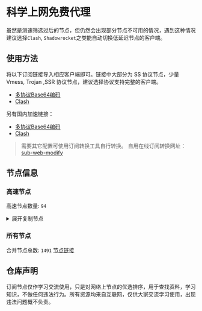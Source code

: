 # 科学上网免费代理

虽然是测速筛选过后的节点，但仍然会出现部分节点不可用的情况，遇到这种情况建议选择`Clash`, `Shadowrocket`之类能自动切换低延迟节点的客户端。

## 使用方法
将以下订阅链接导入相应客户端即可。链接中大部分为 SS 协议节点，少量 Vmess, Trojan ,SSR 协议节点，建议选择协议支持完整的客户端。

- [多协议Base64编码](https://raw.githubusercontent.com/csh77889900/TFP/master/Eternity)
- [Clash](https://raw.githubusercontent.com/csh77889900/TFP/master/Eternity.yaml)

另有国内加速链接：

- [多协议Base64编码](https://fastly.jsdelivr.net/gh/csh77889900/TFP@master/Eternity)
- [Clash](https://fastly.jsdelivr.net/gh/csh77889900/TFP@master/Eternity.yaml)


>需要其它配置可使用订阅转换工具自行转换。
>自用在线订阅转换网址：[sub-web-modify](https://sub.v1.mk/)

## 节点信息
### 高速节点
高速节点数量: `94`
<details>
  <summary>展开复制节点</summary>

    vmess://eyJ2IjoiMiIsInBzIjoi8J+HrfCfh7Ag6aaZ5rivXzA3MDMwMDMiLCJhZGQiOiIxNTYuMjQ1LjguMTQyIiwicG9ydCI6IjQ5MTEwIiwidHlwZSI6Im5vbmUiLCJpZCI6IjYxOTMxMTZkLTk2ZjktNGQ3YS05YmU1LTViYjA2YTY5YWYwYiIsImFpZCI6IjY0IiwibmV0IjoidGNwIiwicGF0aCI6Ii8iLCJob3N0IjoiIiwidGxzIjoiIn0=
    vmess://eyJ2IjoiMiIsInBzIjoi8J+HrfCfh7Ag6aaZ5riv44CQ5LuY6LS55o6o6I2Q77yaaHR0cHMvL3R0LnZnL3ZpcOOAkTgxIiwiYWRkIjoiMTU2LjI0NS44LjI0NiIsInBvcnQiOiI0NzM5MCIsInR5cGUiOiJub25lIiwiaWQiOiI5NjRiZjQ5OS05ZWMwLTQzNzgtOTJiNi04N2Q4ZDg2MWIyZDAiLCJhaWQiOiI2NCIsIm5ldCI6InRjcCIsInBhdGgiOiIvIiwiaG9zdCI6IiIsInRscyI6IiJ9
    vmess://eyJ2IjoiMiIsInBzIjoi8J+HrfCfh7Ag6aaZ5riv44CQ5LuY6LS55o6o6I2Q77yaaHR0cHMvL3R0LnZnL3ZpcOOAkTEwNiIsImFkZCI6IjE1Ni4yNDUuOC4xNTciLCJwb3J0IjoiMzk3MzQiLCJ0eXBlIjoibm9uZSIsImlkIjoiMTExMTdkNGMtM2I2YS00ZTc2LThiY2MtMmI0MWIzZTljYTkzIiwiYWlkIjoiNjQiLCJuZXQiOiJ0Y3AiLCJwYXRoIjoiLyIsImhvc3QiOiIiLCJ0bHMiOiIifQ==
    trojan://dda13fbb-0ca5-4d95-a8f1-a586a17660a2@cdn.yydsii.com:29599?allowInsecure=1#%F0%9F%87%AF%F0%9F%87%B5%20%E6%97%A5%E6%9C%AC_07031132
    ss://YWVzLTI1Ni1jZmI6ZG91Yi5pbw@54.199.83.239:2333#%F0%9F%87%AF%F0%9F%87%B5%2014%7C%F0%9F%87%AF%F0%9F%87%B5%E6%97%A5%E6%9C%AC-%E4%B8%9C%E4%BA%AC%E9%83%BD-%E4%B8%9C%E4%BA%AC-ss-54.199.83.2392...
    vmess://eyJ2IjoiMiIsInBzIjoi8J+Hr/Cfh7Ug5pel5pysXzA3MDMwOTUiLCJhZGQiOiI2NC4xNzYuMzkuMTQwIiwicG9ydCI6IjU5MTY1IiwidHlwZSI6Im5vbmUiLCJpZCI6ImMwM2NkN2MzLTEzM2ItNDMwZC1kNzNmLTFhNTg2MzBmMGM3YyIsImFpZCI6IjAiLCJuZXQiOiJ0Y3AiLCJwYXRoIjoiLyIsImhvc3QiOiIiLCJ0bHMiOiIifQ==
    vmess://eyJ2IjoiMiIsInBzIjoi8J+HrfCfh7Ag6aaZ5rivXzA3MDMwMDQiLCJhZGQiOiIxNTYuMjQ1LjguMTU4IiwicG9ydCI6IjM5NzM0IiwidHlwZSI6Im5vbmUiLCJpZCI6IjExMTE3ZDRjLTNiNmEtNGU3Ni04YmNjLTJiNDFiM2U5Y2E5MyIsImFpZCI6IjY0IiwibmV0IjoidGNwIiwicGF0aCI6Ii8iLCJob3N0IjoiIiwidGxzIjoiIn0=
    vmess://eyJ2IjoiMiIsInBzIjoi8J+Hr/Cfh7Ug5pel5pysXzA3MDMwNjQiLCJhZGQiOiI0NS44OC40My4xNjMiLCJwb3J0IjoiNTE4MDEiLCJ0eXBlIjoibm9uZSIsImlkIjoiNDE4MDQ4YWYtYTI5My00Yjk5LTliMGMtOThjYTM1ODBkZDI0IiwiYWlkIjoiNjQiLCJuZXQiOiJ0Y3AiLCJwYXRoIjoiLyIsImhvc3QiOiIiLCJ0bHMiOiIifQ==
    vmess://eyJ2IjoiMiIsInBzIjoi8J+HrfCfh7Ag6aaZ5rivXzA3MDMwNTAiLCJhZGQiOiIxNTYuMjQ1LjguMTMxIiwicG9ydCI6IjMxOTIwIiwidHlwZSI6Im5vbmUiLCJpZCI6ImJkMjQ5ZTM3LTczNTktNDFlZS04NGE3LTA5ZTQ5ZTBlYzVjNCIsImFpZCI6IjY0IiwibmV0IjoidGNwIiwicGF0aCI6Ii8iLCJob3N0IjoiIiwidGxzIjoiIn0=
    vmess://eyJ2IjoiMiIsInBzIjoi8J+Hr/Cfh7Ug5pel5pysXzA3MDMwOTciLCJhZGQiOiI0NS44OC40My4xNDMiLCJwb3J0IjoiNTE4MDEiLCJ0eXBlIjoibm9uZSIsImlkIjoiNDE4MDQ4YWYtYTI5My00Yjk5LTliMGMtOThjYTM1ODBkZDI0IiwiYWlkIjoiNjQiLCJuZXQiOiJ0Y3AiLCJwYXRoIjoiLyIsImhvc3QiOiIiLCJ0bHMiOiIifQ==
    vmess://eyJ2IjoiMiIsInBzIjoi8J+HrfCfh7Ag6aaZ5rivXzA3MDMwNTIiLCJhZGQiOiIxNTYuMjQ1LjguMTMwIiwicG9ydCI6IjMxOTIwIiwidHlwZSI6Im5vbmUiLCJpZCI6ImJkMjQ5ZTM3LTczNTktNDFlZS04NGE3LTA5ZTQ5ZTBlYzVjNCIsImFpZCI6IjY0IiwibmV0IjoidGNwIiwicGF0aCI6Ii8iLCJob3N0IjoiIiwidGxzIjoiIn0=
    vmess://eyJ2IjoiMiIsInBzIjoi8J+Hr/Cfh7Ug5pel5pysXzA3MDMwODQiLCJhZGQiOiI0NS44OC40My4yMzAiLCJwb3J0IjoiNDYyMDIiLCJ0eXBlIjoibm9uZSIsImlkIjoiNDE4MDQ4YWYtYTI5My00Yjk5LTliMGMtOThjYTM1ODBkZDI0IiwiYWlkIjoiNjQiLCJuZXQiOiJ0Y3AiLCJwYXRoIjoiLyIsImhvc3QiOiIiLCJ0bHMiOiIifQ==
    vmess://eyJ2IjoiMiIsInBzIjoi8J+HrfCfh7Ag6aaZ5riv44CQ5LuY6LS55o6o6I2Q77yaaHR0cHMvL3R0LnZnL3ZpcOOAkTEyNSIsImFkZCI6IjE1Ni4yNDUuOC4xNDMiLCJwb3J0IjoiNDkxMTAiLCJ0eXBlIjoibm9uZSIsImlkIjoiNjE5MzExNmQtOTZmOS00ZDdhLTliZTUtNWJiMDZhNjlhZjBiIiwiYWlkIjoiNjQiLCJuZXQiOiJ0Y3AiLCJwYXRoIjoiLyIsImhvc3QiOiIiLCJ0bHMiOiIifQ==
    vmess://eyJ2IjoiMiIsInBzIjoi8J+Hr/Cfh7Ug5pel5pysXzA3MDMyMDgiLCJhZGQiOiJ2anAxLjBiYWQuY29tIiwicG9ydCI6IjQ0MyIsInR5cGUiOiJub25lIiwiaWQiOiI5MjcwOTRkMy1kNjc4LTQ3NjMtODU5MS1lMjQwZDBiY2FlODciLCJhaWQiOiIwIiwibmV0Ijoid3MiLCJwYXRoIjoiL2NoYXQiLCJob3N0IjoidmpwMS4wYmFkLmNvbSIsInRscyI6InRscyJ9
    ss://YWVzLTI1Ni1jZmI6Yzk3ZmNlMDQ4@140.238.52.171:18888#JP_140.238.52.171_070320237bf4-1959s%25
    vmess://eyJ2IjoiMiIsInBzIjoi8J+HsPCfh7cgdjJyYXlmcmVlLmV1Lm9yZyAtIOmfqeWbvemmluWwlEFtYXpvbuaVsOaNruS4reW/gyAxNiIsImFkZCI6IjBreGVkbTF4OHE4bGtzbWowNS54aW5nYmF5dW4uYnV6eiIsInBvcnQiOiI0NDMiLCJ0eXBlIjoibm9uZSIsImlkIjoiODlkNjc5ZmItZTJmYi00MmZmLWI4MzAtMzhlNWFlODYwNjVjIiwiYWlkIjoiMCIsIm5ldCI6IndzIiwicGF0aCI6Ii96aC1jbiIsImhvc3QiOiJ3d3cubWljcm9zb2Z0LmNvbSIsInRscyI6IiJ9
    vmess://eyJ2IjoiMiIsInBzIjoi8J+HsPCfh7cgX0tSX+mfqeWbvV8zIiwiYWRkIjoiMGt4ZWRtMXg4cThsa3NtajA3LnhpbmdiYXl1bi5idXp6IiwicG9ydCI6IjQ0MyIsInR5cGUiOiJub25lIiwiaWQiOiI4OWQ2NzlmYi1lMmZiLTQyZmYtYjgzMC0zOGU1YWU4NjA2NWMiLCJhaWQiOiIwIiwibmV0Ijoid3MiLCJwYXRoIjoiL3poLWNuIiwiaG9zdCI6IjBreGVkbTF4OHE4bGtzbWowNy54aW5nYmF5dW4uYnV6eiIsInRscyI6IiJ9
    vmess://eyJ2IjoiMiIsInBzIjoi8J+HsPCfh7cg6Z+p5Zu9XzA3MDMwMDQiLCJhZGQiOiIxNDYuNTYuMTc0LjMxIiwicG9ydCI6IjgwODAiLCJ0eXBlIjoibm9uZSIsImlkIjoiYzJlYjVmZjgtNTA4ZC00MTAwLWUwY2EtOTczOWY0ZDFjNTJjIiwiYWlkIjoiMCIsIm5ldCI6IndzIiwicGF0aCI6Ii90Z0BoZXJoZXJvNiIsImhvc3QiOiIiLCJ0bHMiOiIifQ==
    vmess://eyJ2IjoiMiIsInBzIjoi8J+HsPCfh7cg6Z+p5Zu9XzA3MDMwMjMiLCJhZGQiOiIxMjkuMTU0LjU2LjEzNyIsInBvcnQiOiI4MCIsInR5cGUiOiJub25lIiwiaWQiOiIxY2YwMGM0ZC1jNzg5LTNhY2YtYTZiMS0zMjUyMDg3MThiYzIiLCJhaWQiOiIwIiwibmV0Ijoid3MiLCJwYXRoIjoiL3YycmF5IiwiaG9zdCI6InY5LWR5Lml4aWd1YS5jb20iLCJ0bHMiOiIifQ==
    trojan://573c01d2-dcec-430f-b3a9-d1538b9245cc@hk4.yihaobao.xyz:10022?allowInsecure=1&sni=tls.yihaobao.xyz#%F0%9F%87%AD%F0%9F%87%B0%20TG%40hkaa0%20%20%E9%A6%99%E6%B8%AF
    vmess://eyJ2IjoiMiIsInBzIjoi8J+HuPCfh6wg5paw5Yqg5Z2hXzA3MDMwMDEiLCJhZGQiOiJzZzcuemluZ2Zhc3Qudm4iLCJwb3J0IjoiODAiLCJ0eXBlIjoibm9uZSIsImlkIjoiNTMzNzI0YWQtNThlZi00MTQ3LTg4ZGMtOWRhNTIzYzE1ZmM0IiwiYWlkIjoiMCIsIm5ldCI6IndzIiwicGF0aCI6Ii9hbnRpMTMuemluZ2Zhc3Qudm4iLCJob3N0Ijoic2c3LnppbmdmYXN0LnZuIiwidGxzIjoiIn0=
    vmess://eyJ2IjoiMiIsInBzIjoi8J+HrfCfh7Ag6aaZ5rivXzA3MDM3MDYiLCJhZGQiOiI5MS4xNDkuMjM2LjE2OCIsInBvcnQiOiI0NDMiLCJ0eXBlIjoibm9uZSIsImlkIjoiMDRiMzhiYWYtNWI3OC00OTM3LWIyN2EtODMwNTdiMDhiNzc2IiwiYWlkIjoiMCIsIm5ldCI6IndzIiwicGF0aCI6Ii8iLCJob3N0IjoiIiwidGxzIjoiIn0=
    vmess://eyJ2IjoiMiIsInBzIjoi8J+HuPCfh6wgMTMsMTZ8Z2l0aHViLmNvbS9mcmVlZnEgLSDmlrDliqDlnaFBbWF6b27mlbAuLi4iLCJhZGQiOiIwa3hlZG0xeDhxOGxrc21qMjAueGluZ2JheXVuLmJ1enoiLCJwb3J0IjoiNDQzIiwidHlwZSI6Im5vbmUiLCJpZCI6Ijg5ZDY3OWZiLWUyZmItNDJmZi1iODMwLTM4ZTVhZTg2MDY1YyIsImFpZCI6IjAiLCJuZXQiOiJ3cyIsInBhdGgiOiIvemgtY24iLCJob3N0IjoiMGt4ZWRtMXg4cThsa3NtajIwLnhpbmdiYXl1bi5idXp6IiwidGxzIjoiIn0=
    vmess://eyJ2IjoiMiIsInBzIjoi8J+HuPCfh6wg5paw5Yqg5Z2hXzA3MDMwMDQiLCJhZGQiOiJ2c2cxLjBiYWQuY29tIiwicG9ydCI6IjQ0MyIsInR5cGUiOiJub25lIiwiaWQiOiI5MjcwOTRkMy1kNjc4LTQ3NjMtODU5MS1lMjQwZDBiY2FlODciLCJhaWQiOiIwIiwibmV0Ijoid3MiLCJwYXRoIjoiL2NoYXQiLCJob3N0IjoidnNnMS4wYmFkLmNvbSIsInRscyI6InRscyJ9
    trojan://573c01d2-dcec-430f-b3a9-d1538b9245cc@sg4.yihaobao.xyz:10051?allowInsecure=1&sni=tls.yihaobao.xyz#%F0%9F%87%B8%F0%9F%87%AC%20TG%40hkaa0%20%20%E6%96%B0%E5%8A%A0%E5%9D%A1
    vmess://eyJ2IjoiMiIsInBzIjoi8J+Hr/Cfh7UgMTZ88J+Hr/Cfh7UgSlAoQXphZE5ldC50Lm1lKV8wMDkiLCJhZGQiOiIxNDEuMTQ3LjE1My4yNDQiLCJwb3J0IjoiNDE1NDUiLCJ0eXBlIjoibm9uZSIsImlkIjoiZDQ3ZDcxMzUtMDk1NC00NmFiLWExOTAtMTdiNmM4NjMwYTg1IiwiYWlkIjoiMCIsIm5ldCI6InRjcCIsInBhdGgiOiIvIiwiaG9zdCI6InRscy55aWhhb2Jhby54eXoiLCJ0bHMiOiIifQ==
    trojan://7a73f1dc97a70905870c0c0484b12145@trs22.bolab.net:443?allowInsecure=0#%F0%9F%87%AF%F0%9F%87%B5%20Relay_%F0%9F%87%AF%F0%9F%87%B5JP-%F0%9F%87%AF%F0%9F%87%B5JP_21%20%7C17.49Mb
    ssr://OTEuMTkyLjgxLjE2Njo0NDM6b3JpZ2luOmFlcy0yNTYtY3RyOnRsczEuMl90aWNrZXRfYXV0aDpUbVYzUW5sd1lYTnpaWEl5TURJei8_Z3JvdXA9VTFOU1VISnZkbWxrWlhJJnJlbWFya3M9VTBkZk9URXVNVGt5TGpneExqRTJObDh3TnpBek1qQXlNemRpWmpRdE9UUXdjM055Jm9iZnNwYXJhbT1ZMlJ1TG1Gd2NITm1iSGxsY2k1akpRJnByb3RvcGFyYW09
    trojan://4d3ac652-c121-40fd-aff3-0c7d8134558d@tw1.yihaobao.xyz:10021?allowInsecure=1&sni=tls.yihaobao.xyz#%F0%9F%87%A8%F0%9F%87%B3%20TG%40hkaa0%20%20%E5%8F%B0%E6%B9%BE
    vmess://eyJ2IjoiMiIsInBzIjoi8J+HrfCfh7AgX1VTX+e+juWbvS0+8J+HrfCfh7BfSEtf6aaZ5rivIiwiYWRkIjoiaGsua2twcC5vbmxpbmUiLCJwb3J0IjoiNDQzIiwidHlwZSI6Im5vbmUiLCJpZCI6Ijc4NDIyYzc0LTlhNzEtNDE5My04OTUzLWE5NDQ2ZGFjZDc4MiIsImFpZCI6IjAiLCJuZXQiOiJ3cyIsInBhdGgiOiIvZGtzZmpleXJiZlNHRVJncnNmZ3NkZnJxLyIsImhvc3QiOiJoay5ra3BwLm9ubGluZSIsInRscyI6InRscyJ9
    vmess://eyJ2IjoiMiIsInBzIjoi8J+HrfCfh7Ag6aaZ5rivXzA3MDMwNDQiLCJhZGQiOiI4LjIxMC4xNTQuMTE0IiwicG9ydCI6IjQwNDQ3IiwidHlwZSI6Im5vbmUiLCJpZCI6ImRhOGM5YWMyLTM5ZGUtNGJlZC1lZTlmLTRlNDM0MGFkZTQ3ZCIsImFpZCI6IjAiLCJuZXQiOiJ0Y3AiLCJwYXRoIjoiL2Rrc2ZqZXlyYmZTR0VSZ3JzZmdzZGZycS8iLCJob3N0IjoiaGsua2twcC5vbmxpbmUiLCJ0bHMiOiIifQ==
    trojan://bc879024-4a54-4cda-874a-3a39f6bc634d@zf.heigouyunzf.xyz:38801?allowInsecure=1#%F0%9F%87%AD%F0%9F%87%B0%20_CN_%E4%B8%AD%E5%9B%BD-%3E%F0%9F%87%AD%F0%9F%87%B0_HK_%E9%A6%99%E6%B8%AF%202
    vmess://eyJ2IjoiMiIsInBzIjoi8J+Hr/Cfh7Ug5pel5pysXzA3MDMwMjMiLCJhZGQiOiIxMzEuMTg2LjQxLjE5MiIsInBvcnQiOiIyNjI5NyIsInR5cGUiOiJub25lIiwiaWQiOiJiMGVkNmViNy1kYzMwLTQ4OTctZGY1MC1jMmMxZDRlZTZlOTEiLCJhaWQiOiIwIiwibmV0IjoidGNwIiwicGF0aCI6Ii8iLCJob3N0IjoiIiwidGxzIjoiIn0=
    vmess://eyJ2IjoiMiIsInBzIjoi8J+HuPCfh6wg5paw5Yqg5Z2hXzA3MDMwNDciLCJhZGQiOiJzZzEuYW1hem9ud2Vic2VydmljZXNzcy5jb20iLCJwb3J0IjoiODAiLCJ0eXBlIjoibm9uZSIsImlkIjoiNjgwODUwOGYtYzUxYy00ODg4LTgzNzAtZDQ5ZTc4YTdmNjRlIiwiYWlkIjoiMCIsIm5ldCI6IndzIiwicGF0aCI6Ii9hd3MtY2hpbmEtbWVkaWEvUUFjVEtwM0ljLU0ubXA0IiwiaG9zdCI6Im1lZGlhLmFtYXpvbndlYnNlcnZpY2VzLmNvbSIsInRscyI6IiJ9
    vmess://eyJ2IjoiMiIsInBzIjoi8J+HuPCfh6wg5paw5Yqg5Z2hXzA3MDMwMDgiLCJhZGQiOiIyMDIuNzkuMTc0LjE1NyIsInBvcnQiOiI1NTI2NCIsInR5cGUiOiJub25lIiwiaWQiOiIxMjFjOWM4OS03ZDExLTRmNDktOTExMi1kYzFlODUzNjNmNmYiLCJhaWQiOiI2NCIsIm5ldCI6InRjcCIsInBhdGgiOiIvYXdzLWNoaW5hLW1lZGlhL1FBY1RLcDNJYy1NLm1wNCIsImhvc3QiOiJtZWRpYS5hbWF6b253ZWJzZXJ2aWNlcy5jb20iLCJ0bHMiOiIifQ==
    ss://YWVzLTI1Ni1jZmI6YW1hem9uc2tyMDU@13.125.74.132:443#%F0%9F%87%B0%F0%9F%87%B7%2018%7C%F0%9F%87%B0%F0%9F%87%B7%20%E9%A6%96%E5%B0%94%E7%89%B9%E6%AE%8A%7C%40ripaojiedian
    vmess://eyJ2IjoiMiIsInBzIjoi8J+HuPCfh6wg5paw5Yqg5Z2hXzA3MDMwNTgiLCJhZGQiOiJtaXIubWlyMjIyLmV1Lm9yZyIsInBvcnQiOiI0NDMiLCJ0eXBlIjoibm9uZSIsImlkIjoiMWQ0Mzc5ZWQtMjdjMi00ZjEyLTlmNjktMjViOGNhOGIwODRjIiwiYWlkIjoiMCIsIm5ldCI6IndzIiwicGF0aCI6Ii8iLCJob3N0IjoibWlyLm1pcjIyMi5ldS5vcmciLCJ0bHMiOiJ0bHMifQ==
    trojan://2dbe179f-47b2-46e9-bf58-bd7f68c491a3@a001.zhuan99.men:10001?allowInsecure=0&sni=zhu.99ton.men#%F0%9F%87%AD%F0%9F%87%B0%20Relay%20%F0%9F%87%AD%F0%9F%87%B0%20Hong%20Kong%2032%20TG%40SSRSUB
    ss://YWVzLTI1Ni1jZmI6YW1hem9uc2tyMDU@43.202.64.174:443#%F0%9F%87%B0%F0%9F%87%B7%20_KR_%E9%9F%A9%E5%9B%BD%205
    ss://YWVzLTEyOC1nY206YTlhMmEwYTUtNzM0MC00NWYyLTljYWQtNDM1MWE0MjMxNmUx@ftp.cn.debian.cdnet.in:8050#%F0%9F%87%B8%F0%9F%87%AC%20%E6%96%B0%E5%8A%A0%E5%9D%A1%28%E6%B2%B9%E7%AE%A1%E7%A0%B4%E8%A7%A3%E8%B5%84%E6%BA%90%E5%90%9B2.0%29
    vmess://eyJ2IjoiMiIsInBzIjoi8J+Hr/Cfh7Ug5pel5pysXzA3MDMwNzQiLCJhZGQiOiJ2LnN1bnlhbmdsaXV5ZTk5OS50ayIsInBvcnQiOiI4NDQzIiwidHlwZSI6Im5vbmUiLCJpZCI6IjRmN2NmMzVlLWMxNTMtNGM5YS1iODI4LTgxMmRhODdhMzlmOSIsImFpZCI6IjAiLCJuZXQiOiJ3cyIsInBhdGgiOiIvd3MiLCJob3N0Ijoidi5zdW55YW5nbGl1eWU5OTkudGsiLCJ0bHMiOiJ0bHMifQ==
    vmess://eyJ2IjoiMiIsInBzIjoi8J+HuPCfh6wg5paw5Yqg5Z2hXzA3MDM3NjkiLCJhZGQiOiIxNjUuMTU0LjI1My43NCIsInBvcnQiOiI4MCIsInR5cGUiOiJub25lIiwiaWQiOiIxNjYwOGY3OC0yYTMyLTNkYmUtYmEzNy05NDI2ODgxZmYxYWYiLCJhaWQiOiIwIiwibmV0Ijoid3MiLCJwYXRoIjoiL2Fkb2JlIiwiaG9zdCI6IjE2NS4xNTQuMjUzLjc0IiwidGxzIjoiIn0=
    trojan://6d9d7c53-3dcd-43bf-b60c-cac077817077@330sg01.ljydw.top:14439?allowInsecure=0&sni=330sg01.ljydw.top#%F0%9F%87%B8%F0%9F%87%AC%20Singapore%2048%20TG%40SSRSUB
    trojan://6d9d7c53-3dcd-43bf-b60c-cac077817077@330hk02.ljydw.top:14433?allowInsecure=0&sni=330hk02.ljydw.top#%F0%9F%87%B8%F0%9F%87%AC%20Singapore%2006%20TG%40SSRSUB
    vmess://eyJ2IjoiMiIsInBzIjoi8J+HrfCfh7Ag6aaZ5rivXzA3MDMxMTkiLCJhZGQiOiIyMC4yNC45OS40NiIsInBvcnQiOiI1MDUwMSIsInR5cGUiOiJub25lIiwiaWQiOiJiNDc5ZmZkMy01ODA5LTQwYTEtYjc4OS0xMjY1MmNjODA4NGQiLCJhaWQiOiIwIiwibmV0Ijoid3MiLCJwYXRoIjoiL3BvaXNvbiIsImhvc3QiOiIiLCJ0bHMiOiIifQ==
    vmess://eyJ2IjoiMiIsInBzIjoi8J+HuvCfh7gg576O5Zu9XzA3MDMxMDEyIiwiYWRkIjoiMTA3LjE2Ny4xNi45MCIsInBvcnQiOiI0NTY4OSIsInR5cGUiOiJub25lIiwiaWQiOiI3NjQwYTFlNy05NzAxLTQyOGUtYTRiMi0xOWIzZTdkZDZmOWYiLCJhaWQiOiI2NCIsIm5ldCI6InRjcCIsInBhdGgiOiIvcG9pc29uIiwiaG9zdCI6IiIsInRscyI6IiJ9
    vmess://eyJ2IjoiMiIsInBzIjoi8J+HuvCfh7gg576O5Zu9XzA3MDMxMTU3IiwiYWRkIjoiMTQwLjk5LjEyOS4yMjciLCJwb3J0IjoiNDMwMzMiLCJ0eXBlIjoibm9uZSIsImlkIjoiNDE4MDQ4YWYtYTI5My00Yjk5LTliMGMtOThjYTM1ODBkZDI0IiwiYWlkIjoiNjQiLCJuZXQiOiJ0Y3AiLCJwYXRoIjoiL3BvaXNvbiIsImhvc3QiOiIiLCJ0bHMiOiIifQ==
    vmess://eyJ2IjoiMiIsInBzIjoi8J+HuvCfh7gg576O5Zu9XzA3MDMwOTciLCJhZGQiOiI0NS41OC4xODYuODUiLCJwb3J0IjoiNTExNDAiLCJ0eXBlIjoibm9uZSIsImlkIjoiNGExMzhlMTktMDU5NS00ZDUxLTgzYzYtZmQyNzZjZjdkMzA3IiwiYWlkIjoiNjQiLCJuZXQiOiJ0Y3AiLCJwYXRoIjoiL3BvaXNvbiIsImhvc3QiOiIiLCJ0bHMiOiIifQ==
    vmess://eyJ2IjoiMiIsInBzIjoi8J+HuvCfh7gg576O5Zu9XzA3MDMxMDg2IiwiYWRkIjoiNDUuMTM2LjIzNS4xMSIsInBvcnQiOiI0MTYzMiIsInR5cGUiOiJub25lIiwiaWQiOiI0MTgwNDhhZi1hMjkzLTRiOTktOWIwYy05OGNhMzU4MGRkMjQiLCJhaWQiOiI2NCIsIm5ldCI6InRjcCIsInBhdGgiOiIvcG9pc29uIiwiaG9zdCI6IiIsInRscyI6IiJ9
    vmess://eyJ2IjoiMiIsInBzIjoi8J+HuvCfh7gg576O5Zu9XzA3MDMxMjU1IiwiYWRkIjoiMTQwLjk5LjEyOS4yMDMiLCJwb3J0IjoiNTEzMzgiLCJ0eXBlIjoibm9uZSIsImlkIjoiNDE4MDQ4YWYtYTI5My00Yjk5LTliMGMtOThjYTM1ODBkZDI0IiwiYWlkIjoiNjQiLCJuZXQiOiJ0Y3AiLCJwYXRoIjoiL3BvaXNvbiIsImhvc3QiOiIiLCJ0bHMiOiIifQ==
    vmess://eyJ2IjoiMiIsInBzIjoi8J+HuvCfh7gg576O5Zu9XzA3MDMxNjUiLCJhZGQiOiI2NC4zMi4yMC4xMDEiLCJwb3J0IjoiNDAwMzkiLCJ0eXBlIjoibm9uZSIsImlkIjoiYzFiYWQ5YTYtMTQ4Mi00OTQxLWEwYzQtZTg1ZjNjYmJjYjVhIiwiYWlkIjoiNjQiLCJuZXQiOiJ0Y3AiLCJwYXRoIjoiL3BvaXNvbiIsImhvc3QiOiIiLCJ0bHMiOiIifQ==
    vmess://eyJ2IjoiMiIsInBzIjoi8J+HuvCfh7gg576O5Zu9XzA3MDMxMjU2IiwiYWRkIjoiMTQwLjk5LjU0LjEwNyIsInBvcnQiOiI1MTMzOCIsInR5cGUiOiJub25lIiwiaWQiOiI0MTgwNDhhZi1hMjkzLTRiOTktOWIwYy05OGNhMzU4MGRkMjQiLCJhaWQiOiI2NCIsIm5ldCI6InRjcCIsInBhdGgiOiIvcG9pc29uIiwiaG9zdCI6IiIsInRscyI6IiJ9
    vmess://eyJ2IjoiMiIsInBzIjoi8J+HuvCfh7gg576O5Zu9XzA3MDMxMjEyIiwiYWRkIjoiNDUuMTIuMTEyLjExNyIsInBvcnQiOiI1NDc3NCIsInR5cGUiOiJub25lIiwiaWQiOiI0MTgwNDhhZi1hMjkzLTRiOTktOWIwYy05OGNhMzU4MGRkMjQiLCJhaWQiOiI2NCIsIm5ldCI6InRjcCIsInBhdGgiOiIvcG9pc29uIiwiaG9zdCI6IiIsInRscyI6IiJ9
    vmess://eyJ2IjoiMiIsInBzIjoi8J+HuvCfh7gg576O5Zu9XzA3MDMxMTU4IiwiYWRkIjoiMTQwLjk5LjQ2LjE5IiwicG9ydCI6IjQzMDMzIiwidHlwZSI6Im5vbmUiLCJpZCI6IjQxODA0OGFmLWEyOTMtNGI5OS05YjBjLTk4Y2EzNTgwZGQyNCIsImFpZCI6IjY0IiwibmV0IjoidGNwIiwicGF0aCI6Ii9wb2lzb24iLCJob3N0IjoiIiwidGxzIjoiIn0=
    vmess://eyJ2IjoiMiIsInBzIjoi8J+HuvCfh7gg576O5Zu9XzA3MDMzNDYiLCJhZGQiOiIyMy4yMjUuMjExLjIwIiwicG9ydCI6IjQyOTQxIiwidHlwZSI6Im5vbmUiLCJpZCI6IjQxODA0OGFmLWEyOTMtNGI5OS05YjBjLTk4Y2EzNTgwZGQyNCIsImFpZCI6IjY0IiwibmV0IjoidGNwIiwicGF0aCI6Ii9wb2lzb24iLCJob3N0IjoiIiwidGxzIjoiIn0=
    vmess://eyJ2IjoiMiIsInBzIjoi8J+HuvCfh7gg576O5Zu9XzA3MDMxMDg1IiwiYWRkIjoiNDUuMTM2LjIzNS4xMCIsInBvcnQiOiI0MTYzMiIsInR5cGUiOiJub25lIiwiaWQiOiI0MTgwNDhhZi1hMjkzLTRiOTktOWIwYy05OGNhMzU4MGRkMjQiLCJhaWQiOiI2NCIsIm5ldCI6InRjcCIsInBhdGgiOiIvcG9pc29uIiwiaG9zdCI6IiIsInRscyI6IiJ9
    vmess://eyJ2IjoiMiIsInBzIjoi8J+HuvCfh7gg576O5Zu9XzA3MDM0MzEiLCJhZGQiOiIyMy4yMjUuOS4xOTciLCJwb3J0IjoiNTAwMDIiLCJ0eXBlIjoibm9uZSIsImlkIjoiNDE4MDQ4YWYtYTI5My00Yjk5LTliMGMtOThjYTM1ODBkZDI0IiwiYWlkIjoiNjQiLCJuZXQiOiJ0Y3AiLCJwYXRoIjoiL3BvaXNvbiIsImhvc3QiOiIiLCJ0bHMiOiIifQ==
    vmess://eyJ2IjoiMiIsInBzIjoi8J+HuvCfh7gg576O5Zu9XzA3MDMzNTEiLCJhZGQiOiI0NS45Mi4xNjAuMjIiLCJwb3J0IjoiNDc4MzkiLCJ0eXBlIjoibm9uZSIsImlkIjoiNDE4MDQ4YWYtYTI5My00Yjk5LTliMGMtOThjYTM1ODBkZDI0IiwiYWlkIjoiNjQiLCJuZXQiOiJ0Y3AiLCJwYXRoIjoiL3BvaXNvbiIsImhvc3QiOiIiLCJ0bHMiOiIifQ==
    vmess://eyJ2IjoiMiIsInBzIjoi8J+HuvCfh7gg576O5Zu9XzA3MDMxMTM4IiwiYWRkIjoiMTA3LjE0OC4xOTcuMTc5IiwicG9ydCI6IjU0MDQ0IiwidHlwZSI6Im5vbmUiLCJpZCI6IjQxODA0OGFmLWEyOTMtNGI5OS05YjBjLTk4Y2EzNTgwZGQyNCIsImFpZCI6IjY0IiwibmV0IjoidGNwIiwicGF0aCI6Ii9wb2lzb24iLCJob3N0IjoiIiwidGxzIjoiIn0=
    vmess://eyJ2IjoiMiIsInBzIjoi8J+HuvCfh7gg576O5Zu9XzA3MDMxMzE1IiwiYWRkIjoiMTk4LjIuMjE4LjIwMyIsInBvcnQiOiI1MTIwMyIsInR5cGUiOiJub25lIiwiaWQiOiI0MTgwNDhhZi1hMjkzLTRiOTktOWIwYy05OGNhMzU4MGRkMjQiLCJhaWQiOiI2NCIsIm5ldCI6InRjcCIsInBhdGgiOiIvcG9pc29uIiwiaG9zdCI6IiIsInRscyI6IiJ9
    vmess://eyJ2IjoiMiIsInBzIjoi8J+HuvCfh7gg576O5Zu9XzA3MDMxMDgwIiwiYWRkIjoiNDUuMTIuMTEyLjExNCIsInBvcnQiOiI1NDc3NCIsInR5cGUiOiJub25lIiwiaWQiOiI0MTgwNDhhZi1hMjkzLTRiOTktOWIwYy05OGNhMzU4MGRkMjQiLCJhaWQiOiI2NCIsIm5ldCI6InRjcCIsInBhdGgiOiIvcG9pc29uIiwiaG9zdCI6IiIsInRscyI6IiJ9
    vmess://eyJ2IjoiMiIsInBzIjoi8J+HuvCfh7gg576O5Zu9XzA3MDMxMTQxIiwiYWRkIjoiMTA3LjE0OC4xOTIuMTUxIiwicG9ydCI6IjQ5OTI0IiwidHlwZSI6Im5vbmUiLCJpZCI6IjQxODA0OGFmLWEyOTMtNGI5OS05YjBjLTk4Y2EzNTgwZGQyNCIsImFpZCI6IjY0IiwibmV0IjoidGNwIiwicGF0aCI6Ii9wb2lzb24iLCJob3N0IjoiIiwidGxzIjoiIn0=
    vmess://eyJ2IjoiMiIsInBzIjoi8J+HuvCfh7gg576O5Zu9XzA3MDMxMjU0IiwiYWRkIjoiMTk4LjIwMC4zMy41IiwicG9ydCI6IjUxMDQxIiwidHlwZSI6Im5vbmUiLCJpZCI6IjQxODA0OGFmLWEyOTMtNGI5OS05YjBjLTk4Y2EzNTgwZGQyNCIsImFpZCI6IjY0IiwibmV0IjoidGNwIiwicGF0aCI6Ii9wb2lzb24iLCJob3N0IjoiIiwidGxzIjoiIn0=
    vmess://eyJ2IjoiMiIsInBzIjoi8J+HuvCfh7gg576O5Zu9XzA3MDMxMjY5IiwiYWRkIjoiMTk4LjIuMjA3LjE0OCIsInBvcnQiOiI1NTMzNyIsInR5cGUiOiJub25lIiwiaWQiOiI0MTgwNDhhZi1hMjkzLTRiOTktOWIwYy05OGNhMzU4MGRkMjQiLCJhaWQiOiI2NCIsIm5ldCI6InRjcCIsInBhdGgiOiIvcG9pc29uIiwiaG9zdCI6IiIsInRscyI6IiJ9
    vmess://eyJ2IjoiMiIsInBzIjoi8J+HuvCfh7gg576O5Zu9XzA3MDMyNDAiLCJhZGQiOiIxNDIuNC4xMTAuMjUiLCJwb3J0IjoiNTI5MDgiLCJ0eXBlIjoibm9uZSIsImlkIjoiNDE4MDQ4YWYtYTI5My00Yjk5LTliMGMtOThjYTM1ODBkZDI0IiwiYWlkIjoiNjQiLCJuZXQiOiJ0Y3AiLCJwYXRoIjoiL3BvaXNvbiIsImhvc3QiOiIiLCJ0bHMiOiIifQ==
    vmess://eyJ2IjoiMiIsInBzIjoi8J+HuvCfh7gg576O5Zu9XzA3MDMxMDAwIiwiYWRkIjoiMTkyLjc0LjIyOC4xODgiLCJwb3J0IjoiNDI4NTciLCJ0eXBlIjoibm9uZSIsImlkIjoiMDUxYjg0NGYtZWZlMy00ODQ3LTkyYWEtNjZiNWRlMGI2ZDRlIiwiYWlkIjoiNjQiLCJuZXQiOiJ0Y3AiLCJwYXRoIjoiL3BvaXNvbiIsImhvc3QiOiIiLCJ0bHMiOiIifQ==
    vmess://eyJ2IjoiMiIsInBzIjoi8J+HuvCfh7gg576O5Zu9XzA3MDMxMTEzIiwiYWRkIjoiMTk4LjIuMjAzLjUxIiwicG9ydCI6IjQ0NjcyIiwidHlwZSI6Im5vbmUiLCJpZCI6IjQxODA0OGFmLWEyOTMtNGI5OS05YjBjLTk4Y2EzNTgwZGQyNCIsImFpZCI6IjY0IiwibmV0IjoidGNwIiwicGF0aCI6Ii9wb2lzb24iLCJob3N0IjoiIiwidGxzIjoiIn0=
    vmess://eyJ2IjoiMiIsInBzIjoi8J+HuvCfh7gg576O5Zu9XzA3MDMzOTY2IiwiYWRkIjoiMTkyLjc0LjI0Mi4xNTQiLCJwb3J0IjoiNDQ2NjciLCJ0eXBlIjoibm9uZSIsImlkIjoiNDE4MDQ4YWYtYTI5My00Yjk5LTliMGMtOThjYTM1ODBkZDI0IiwiYWlkIjoiNjQiLCJuZXQiOiJ0Y3AiLCJwYXRoIjoiL3BvaXNvbiIsImhvc3QiOiIiLCJ0bHMiOiIifQ==
    vmess://eyJ2IjoiMiIsInBzIjoi8J+HuvCfh7gg576O5Zu9XzA3MDMwODQiLCJhZGQiOiI2Ny4yMS43Ny43MyIsInBvcnQiOiI0NzE0MCIsInR5cGUiOiJub25lIiwiaWQiOiJmYWJiMzBlOC0zYTJjLTQxNDktOTY1MS0yNzU4Zjc3MTI0ODEiLCJhaWQiOiI2NCIsIm5ldCI6InRjcCIsInBhdGgiOiIvcG9pc29uIiwiaG9zdCI6IiIsInRscyI6IiJ9
    vmess://eyJ2IjoiMiIsInBzIjoi8J+Hs/Cfh7Eg6I235YWwXzA3MDMwNzQiLCJhZGQiOiI0NS4xNTMuMjAzLjg4IiwicG9ydCI6IjQxNjMyIiwidHlwZSI6Im5vbmUiLCJpZCI6IjQxODA0OGFmLWEyOTMtNGI5OS05YjBjLTk4Y2EzNTgwZGQyNCIsImFpZCI6IjY0IiwibmV0IjoidGNwIiwicGF0aCI6Ii9wb2lzb24iLCJob3N0IjoiIiwidGxzIjoiIn0=
    vmess://eyJ2IjoiMiIsInBzIjoiUmVsYXlfIHwyNi4zMU1iIiwiYWRkIjoiMTA4LjE2Ni4yMDMuMTgxIiwicG9ydCI6IjQ0OTQ1IiwidHlwZSI6Im5vbmUiLCJpZCI6IjI2OGE0OTFiLTc2NGMtNDRkMS04MWE0LTMwZGUxNjEzMDg2NyIsImFpZCI6IjY0IiwibmV0IjoidGNwIiwicGF0aCI6Ii9wb2lzb24iLCJob3N0IjoiIiwidGxzIjoiIn0=
    vmess://eyJ2IjoiMiIsInBzIjoi8J+Hs/Cfh7Eg6I235YWwXzA3MDMwNzEiLCJhZGQiOiI0NS4xNTMuMjAzLjg1IiwicG9ydCI6IjQxNjMyIiwidHlwZSI6Im5vbmUiLCJpZCI6IjQxODA0OGFmLWEyOTMtNGI5OS05YjBjLTk4Y2EzNTgwZGQyNCIsImFpZCI6IjY0IiwibmV0IjoidGNwIiwicGF0aCI6Ii9wb2lzb24iLCJob3N0IjoiIiwidGxzIjoiIn0=
    vmess://eyJ2IjoiMiIsInBzIjoi8J+Hs/Cfh7Eg6I235YWwXzA3MDMwNzUiLCJhZGQiOiI0NS4xNTMuMjAzLjg3IiwicG9ydCI6IjQxNjMyIiwidHlwZSI6Im5vbmUiLCJpZCI6IjQxODA0OGFmLWEyOTMtNGI5OS05YjBjLTk4Y2EzNTgwZGQyNCIsImFpZCI6IjY0IiwibmV0IjoidGNwIiwicGF0aCI6Ii9wb2lzb24iLCJob3N0IjoiIiwidGxzIjoiIn0=
    vmess://eyJ2IjoiMiIsInBzIjoi8J+Hs/Cfh7Eg6I235YWwXzA3MDMwNzMiLCJhZGQiOiI0NS4xNTMuMjAzLjg2IiwicG9ydCI6IjQxNjMyIiwidHlwZSI6Im5vbmUiLCJpZCI6IjQxODA0OGFmLWEyOTMtNGI5OS05YjBjLTk4Y2EzNTgwZGQyNCIsImFpZCI6IjY0IiwibmV0IjoidGNwIiwicGF0aCI6Ii9wb2lzb24iLCJob3N0IjoiIiwidGxzIjoiIn0=
    vmess://eyJ2IjoiMiIsInBzIjoi8J+Hs/Cfh7Eg6I235YWwXzA3MDMwNzAiLCJhZGQiOiI0NS4xNTMuMjAzLjg5IiwicG9ydCI6IjQxNjMyIiwidHlwZSI6Im5vbmUiLCJpZCI6IjQxODA0OGFmLWEyOTMtNGI5OS05YjBjLTk4Y2EzNTgwZGQyNCIsImFpZCI6IjY0IiwibmV0IjoidGNwIiwicGF0aCI6Ii9wb2lzb24iLCJob3N0IjoiIiwidGxzIjoiIn0=
    vmess://eyJ2IjoiMiIsInBzIjoi5aGe6IiM5bCUXzA3MDMwMDEiLCJhZGQiOiIxNTYuMjUxLjEzNS4xMSIsInBvcnQiOiI1MzMwMiIsInR5cGUiOiJub25lIiwiaWQiOiI0MTgwNDhhZi1hMjkzLTRiOTktOWIwYy05OGNhMzU4MGRkMjQiLCJhaWQiOiI2NCIsIm5ldCI6InRjcCIsInBhdGgiOiIvcG9pc29uIiwiaG9zdCI6IiIsInRscyI6IiJ9
    vmess://eyJ2IjoiMiIsInBzIjoiR29y6JuL5omT5pKa6Z22QSIsImFkZCI6ImNsb3VkY29uZWFhYS5nb3Jnb3JjaGlja2VuLm9uZSIsInBvcnQiOiI4NDQzIiwidHlwZSI6Im5vbmUiLCJpZCI6IjFjZWMxZWJjLWI0ODktNDc2OS1mMmQ5LWUwNzliNTgzMmE2MCIsImFpZCI6IjAiLCJuZXQiOiJ3cyIsInBhdGgiOiIvY2xvdWRjb25lYWFhIiwiaG9zdCI6ImNsb3VkY29uZWFhYS5nb3Jnb3JjaGlja2VuLm9uZSIsInRscyI6InRscyJ9
    vmess://eyJ2IjoiMiIsInBzIjoi5aGe6IiM5bCUXzA3MDMwMDMiLCJhZGQiOiIxNTYuMjUxLjEzNS4xNCIsInBvcnQiOiI1MzMwMiIsInR5cGUiOiJub25lIiwiaWQiOiI0MTgwNDhhZi1hMjkzLTRiOTktOWIwYy05OGNhMzU4MGRkMjQiLCJhaWQiOiI2NCIsIm5ldCI6InRjcCIsInBhdGgiOiIvY2xvdWRjb25lYWFhIiwiaG9zdCI6ImNsb3VkY29uZWFhYS5nb3Jnb3JjaGlja2VuLm9uZSIsInRscyI6IiJ9
    vmess://eyJ2IjoiMiIsInBzIjoi5pyq55+lXzA3MDM3NjEiLCJhZGQiOiIxNjIuMTU5LjI0My4yMSIsInBvcnQiOiI0NDMiLCJ0eXBlIjoibm9uZSIsImlkIjoiMjBjMDhhOGQtODVkNi00N2M2LWJiYjAtYzgzODlhNTc4YjcxIiwiYWlkIjoiMCIsIm5ldCI6IndzIiwicGF0aCI6Ii83ODAzZjEiLCJob3N0IjoidGsuNzMxODA4LnRrIiwidGxzIjoidGxzIn0=
    vmess://eyJ2IjoiMiIsInBzIjoi6LSt5Lmw5Zyw5Z2A77yaMjU0MjU0Lnh5eiIsImFkZCI6Im8xLjk5MjY4OC54eXoiLCJwb3J0IjoiODA4MCIsInR5cGUiOiJub25lIiwiaWQiOiI2YjA1NmEyYy1iODIxLTQ0YjItY2Y2Ni01OWExMTI2ZjZjOTUiLCJhaWQiOiIwIiwibmV0Ijoid3MiLCJwYXRoIjoiLyIsImhvc3QiOiJvMS45OTI2ODgueHl6IiwidGxzIjoiIn0=
    vmess://eyJ2IjoiMiIsInBzIjoi5LqM54i357+75aKZIGh0dHBzLy8xODA4LmNmXzEiLCJhZGQiOiJ0ay43MzE4MDgudGsiLCJwb3J0IjoiNDQzIiwidHlwZSI6Im5vbmUiLCJpZCI6IjIwYzA4YThkLTg1ZDYtNDdjNi1iYmIwLWM4Mzg5YTU3OGI3MSIsImFpZCI6IjAiLCJuZXQiOiJ3cyIsInBhdGgiOiIvNzgwM2YxIiwiaG9zdCI6InRrLjczMTgwOC50ayIsInRscyI6InRscyJ9
    vmess://eyJ2IjoiMiIsInBzIjoi8J+HrPCfh6cg6Iux5Zu9XzA3MDMwMjEiLCJhZGQiOiI4My4xNDIuMjI1LjU4IiwicG9ydCI6IjQ5OTIwIiwidHlwZSI6Im5vbmUiLCJpZCI6IjUyNjdjYTcxLTk3ZTYtNDRjOC04ZmI1LTlmZTRhZmUwOTU0ZSIsImFpZCI6IjY0IiwibmV0IjoidGNwIiwicGF0aCI6Ii83ODAzZjEiLCJob3N0IjoidGsuNzMxODA4LnRrIiwidGxzIjoiIn0=
    vmess://eyJ2IjoiMiIsInBzIjoi8J+HrPCfh6cg6Iux5Zu9XzA3MDMwMTkiLCJhZGQiOiI4My4xNDIuMjI1LjIwIiwicG9ydCI6IjQ5OTIwIiwidHlwZSI6Im5vbmUiLCJpZCI6IjUyNjdjYTcxLTk3ZTYtNDRjOC04ZmI1LTlmZTRhZmUwOTU0ZSIsImFpZCI6IjY0IiwibmV0IjoidGNwIiwicGF0aCI6Ii83ODAzZjEiLCJob3N0IjoidGsuNzMxODA4LnRrIiwidGxzIjoiIn0=
    ss://YWVzLTEyOC1nY206c2hhZG93c29ja3M@212.102.53.194:443#GB_07
    vmess://eyJ2IjoiMiIsInBzIjoi8J+HrPCfh6cg6Iux5Zu9XzA3MDMwMTMiLCJhZGQiOiJ2dWsyLjBiYWQuY29tIiwicG9ydCI6IjQ0MyIsInR5cGUiOiJub25lIiwiaWQiOiI5MjcwOTRkMy1kNjc4LTQ3NjMtODU5MS1lMjQwZDBiY2FlODciLCJhaWQiOiIwIiwibmV0Ijoid3MiLCJwYXRoIjoiL2NoYXQiLCJob3N0IjoidnVrMi4wYmFkLmNvbSIsInRscyI6InRscyJ9
    vmess://eyJ2IjoiMiIsInBzIjoi8J+Hs/Cfh7Eg6I235YWwXzA3MDMwNTciLCJhZGQiOiIxNTQuODQuMS4xMTEiLCJwb3J0IjoiNDc4NTIiLCJ0eXBlIjoibm9uZSIsImlkIjoiNWE0ZDY5YWQtMjBhOS00OTQxLWIyMjMtODdiYmQwOWY1ZjUyIiwiYWlkIjoiNjQiLCJuZXQiOiJ0Y3AiLCJwYXRoIjoiL2NoYXQiLCJob3N0IjoidnVrMi4wYmFkLmNvbSIsInRscyI6IiJ9
    vmess://eyJ2IjoiMiIsInBzIjoi8J+Hq/Cfh7cg5rOV5Zu9XzA3MDMwMDMiLCJhZGQiOiI1MS4xNS43NS4xNDAiLCJwb3J0IjoiNDQzIiwidHlwZSI6Im5vbmUiLCJpZCI6IjRkZjY1ZjYyLTk5ZDktNDJkMS1hNGI5LWEzNWIzN2IyNjg3MyIsImFpZCI6IjAiLCJuZXQiOiJ3cyIsInBhdGgiOiIvIiwiaG9zdCI6IiIsInRscyI6IiJ9
    vmess://eyJ2IjoiMiIsInBzIjoiRlJfc3BlZWRub2RlXzAwMTAiLCJhZGQiOiIxNTYuMjQ5LjE4LjM3IiwicG9ydCI6IjQwOTcyIiwidHlwZSI6Im5vbmUiLCJpZCI6IjQxODA0OGFmLWEyOTMtNGI5OS05YjBjLTk4Y2EzNTgwZGQyNCIsImFpZCI6IjY0IiwibmV0IjoidGNwIiwicGF0aCI6Ii8iLCJob3N0IjoiIiwidGxzIjoiIn0=
    vmess://eyJ2IjoiMiIsInBzIjoi8J+Hs/Cfh7Eg6I235YWwXzA3MDMwMTUiLCJhZGQiOiIxNTQuODUuMS44OCIsInBvcnQiOiIzMDgyMyIsInR5cGUiOiJub25lIiwiaWQiOiJmNTI1MGM0ZS1mODU1LTRlZmYtYjczYy1hMDIyMjZkNDJmZTciLCJhaWQiOiI2NCIsIm5ldCI6InRjcCIsInBhdGgiOiIvIiwiaG9zdCI6IiIsInRscyI6IiJ9
    vmess://eyJ2IjoiMiIsInBzIjoiUmVsYXlfIHwxMi41ME1iIiwiYWRkIjoiNDUuMTk5LjEzOC4xMTQiLCJwb3J0IjoiNDEyOTgiLCJ0eXBlIjoibm9uZSIsImlkIjoiMTMwYzlmMmUtNDJiMS00ZWJmLWIzNDUtZTI2NDU2YTA2MWY5IiwiYWlkIjoiNjQiLCJuZXQiOiJ0Y3AiLCJwYXRoIjoiLyIsImhvc3QiOiIiLCJ0bHMiOiIifQ==
    vmess://eyJ2IjoiMiIsInBzIjoi8J+Hq/Cfh7cg5rOV5Zu944CQ5LuY6LS55o6o6I2Q77yaaHR0cHMvL3R0LnZnL3ZpcOOAkTg1IiwiYWRkIjoiMTU2LjI0OS4xOC4zOSIsInBvcnQiOiI0ODgyMSIsInR5cGUiOiJub25lIiwiaWQiOiI0MTgwNDhhZi1hMjkzLTRiOTktOWIwYy05OGNhMzU4MGRkMjQiLCJhaWQiOiI2NCIsIm5ldCI6InRjcCIsInBhdGgiOiIvIiwiaG9zdCI6IiIsInRscyI6IiJ9
    vmess://eyJ2IjoiMiIsInBzIjoi8J+Hs/Cfh7Eg6I235YWwXzA3MDMwMTEiLCJhZGQiOiIxNTQuODUuMS4zIiwicG9ydCI6IjQwMDI0IiwidHlwZSI6Im5vbmUiLCJpZCI6IjQxODA0OGFmLWEyOTMtNGI5OS05YjBjLTk4Y2EzNTgwZGQyNCIsImFpZCI6IjY0IiwibmV0IjoidGNwIiwicGF0aCI6Ii8iLCJob3N0IjoiIiwidGxzIjoiIn0=
    vmess://eyJ2IjoiMiIsInBzIjoi8J+Hq/Cfh7cg5rOV5Zu9XzA3MDMwMTEiLCJhZGQiOiIxNTYuMjQ5LjE4LjE1OSIsInBvcnQiOiI0ODEyMyIsInR5cGUiOiJub25lIiwiaWQiOiI2M2I0YjgyOS03ZjAxLTRlMjYtYjAzNy1mMDRiMWYwOTg3NjUiLCJhaWQiOiI2NCIsIm5ldCI6InRjcCIsInBhdGgiOiIvIiwiaG9zdCI6IiIsInRscyI6IiJ9
    

</details>

### 所有节点
合并节点总数: `1491`
[节点链接](https://raw.githubusercontent.com/csh77889900/TFP/master/sub/sub_merge_base64.txt)


## 仓库声明
订阅节点仅作学习交流使用，只是对网络上节点的优选排序，用于查找资料，学习知识，不做任何违法行为。所有资源均来自互联网，仅供大家交流学习使用，出现违法问题概不负责。


